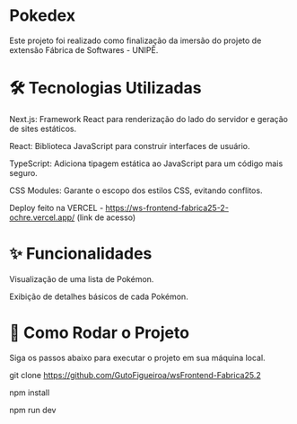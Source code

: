 # Pokedex

Este projeto foi realizado como finalização da imersão do projeto de extensão Fábrica de Softwares - UNIPÊ.

# 🛠️  Tecnologias Utilizadas

Next.js: Framework React para renderização do lado do servidor e geração de sites estáticos.

React: Biblioteca JavaScript para construir interfaces de usuário.

TypeScript: Adiciona tipagem estática ao JavaScript para um código mais seguro.

CSS Modules: Garante o escopo dos estilos CSS, evitando conflitos.

Deploy feito na VERCEL - https://ws-frontend-fabrica25-2-ochre.vercel.app/ (link de acesso)

# ✨ Funcionalidades

Visualização de uma lista de Pokémon.

Exibição de detalhes básicos de cada Pokémon.

# 🚀 Como Rodar o Projeto

Siga os passos abaixo para executar o projeto em sua máquina local.

git clone https://github.com/GutoFigueiroa/wsFrontend-Fabrica25.2

npm install

npm run dev

